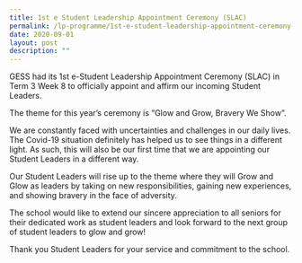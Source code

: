 ```yaml
---
title: 1st e Student Leadership Appointment Ceremony (SLAC)
permalink: /lp-programme/1st-e-student-leadership-appointment-ceremony-slac/
date: 2020-09-01
layout: post
description: ""
---
```

GESS had its 1st e-Student Leadership Appointment Ceremony (SLAC) in Term 3 Week 8 to officially appoint and affirm our incoming Student Leaders.

The theme for this year’s ceremony is “Glow and Grow, Bravery We Show”.

We are constantly faced with uncertainties and challenges in our daily lives. The Covid-19 situation definitely has helped us to see things in a different light. As such, this will also be our first time that we are appointing our Student Leaders in a different way.

Our Student Leaders will rise up to the theme where they will Grow and Glow as leaders by taking on new responsibilities, gaining new experiences, and showing bravery in the face of adversity.

The school would like to extend our sincere appreciation to all seniors for their dedicated work as student leaders and look forward to the next group of student leaders to glow and grow!

Thank you Student Leaders for your service and commitment to the school.